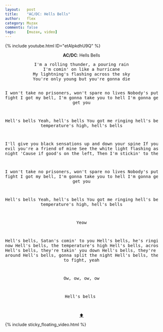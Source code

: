 ```yaml
---
layout:   post
title:    "AC/DC: Hells Bells"
author:   flex
category: Muzax
comments: false
tags:     [muzax, video]
---
```


{% include youtube.html ID="etAIpkdhU9Q" %}

<!-- break -->

<a id="top"></a>
<div id="lyrics"><div class="lyricsheader" style=""><p><center><b>AC/DC</b>: Hells Bells</center></p></div>

<center><pre>
I'm a rolling thunder, a pouring rain
I'm comin' on like a hurricane
My lightning's flashing across the sky
You're only young but you're gonna die

I won't take no prisoners, won't spare no lives
Nobody's putting up a fight
I got my bell, I'm gonna take you to hell
I'm gonna get you, Satan get you

Hell's bells
Yeah, hell's bells
You got me ringing hell's bells
My temperature's high, hell's bells

I'll give you black sensations up and down your spine
If you're into evil you're a friend of mine
See the white light flashing as I split the night
'Cause if good's on the left,
Then I'm stickin' to the right

I won't take no prisoners, won't spare no lives
Nobody's puttin' up a fight
I got my bell, I'm gonna take you to hell
I'm gonna get you, Satan get you

Hell's bells
Yeah, hell's bells
You got me ringing hell's bells
My temperature's high, hell's bells

Yeow

Hell's bells, Satan's comin' to you
Hell's bells, he's ringing them now
Hell's bells, the temperature's high
Hell's bells, across the sky
Hell's bells, they're takin' you down
Hell's bells, they're draggin' you around
Hell's bells, gonna split the night
Hell's bells, there's no way to fight, yeah

Ow, ow, ow, ow

Hell's bells
</pre><br><a href="#top">⬆</a></center></div>

<div class="sticky_floating_video"></div>
{% include sticky_floating_video.html %}